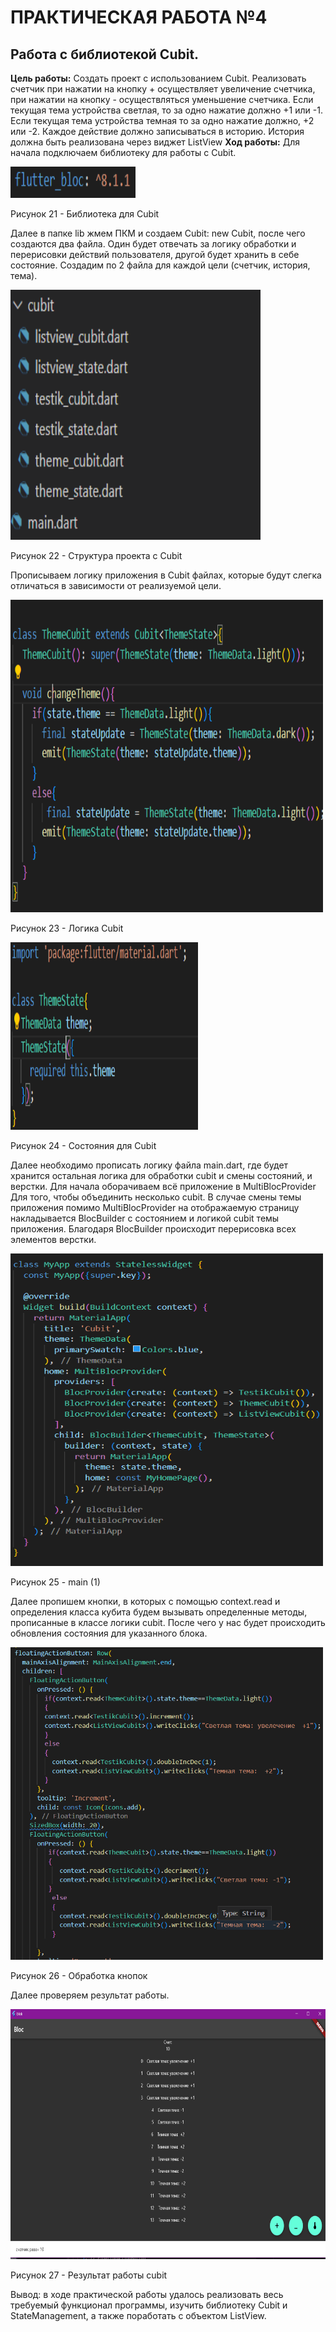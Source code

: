 # ПРАКТИЧЕСКАЯ РАБОТА №4

## Работа с библиотекой Cubit.

<b>Цель работы:</b> Создать проект с использованием Cubit. Реализовать счетчик при нажатии на кнопку + осуществляет увеличение счетчика, при нажатии на кнопку - осуществляться уменьшение счетчика. Если текущая тема устройства светлая, то за одно нажатие должно +1 или -1. Если текущая тема устройства темная то за одно нажатие должно, +2 или -2. Каждое действие должно записываться в историю. История должна быть реализована через виджет ListView
<b>Ход работы:</b>
Для начала подключаем библиотеку для работы с Cubit.
 
<img  src="assets/library.png" width=200 height=50> 

Рисунок 21 - Библиотека для Cubit

Далее в папке lib жмем ПКМ и создаем Cubit: new Cubit, после чего создаются два файла. Один будет отвечать за логику обработки и перерисовки действий пользователя, другой будет хранить в себе состояние. Создадим по 2 файла для каждой цели (счетчик, история, тема).

<img  src="assets/structure.png" width=400 height=400>

Рисунок 22 - Структура проекта с Cubit

Прописываем логику приложения в Cubit файлах, которые будут слегка отличаться в зависимости от реализуемой цели.
 
<img  src="assets/CubitLogic.png" width=500 height=500>

Рисунок 23 - Логика Cubit

<img  src="assets/CubitStates.png" width=300 height=300>
 
Рисунок 24 - Состояния для Cubit

Далее необходимо прописать логику файла main.dart, где будет хранится остальная логика для обработки cubit и смены состояний, и верстки.
Для начала оборачиваем всё приложение в MultiBlocProvider Для того, чтобы объединить несколько cubit. В случае смены темы приложения помимо MultiBlocProvider на отображаемую страницу накладывается BlocBuilder с состоянием и логикой cubit темы приложения. Благодаря BlocBuilder происходит перерисовка всех элементов верстки.
 
<img  src="assets/main1.png" width=500 height=500>

Рисунок 25 - main (1)

Далее пропишем кнопки, в которых с помощью context.read и определения класса кубита будем вызывать определенные методы, прописанные в классе логики cubit. После чего у нас будет происходить обновления состояния для указанного блока.

<img  src="assets/buttons.png" width=500 height=500>

Рисунок 26 - Обработка кнопок

Далее проверяем результат работы.

<img  src="assets/end.png" width=800 height=400>

Рисунок 27 - Результат работы cubit

Вывод: в ходе практической работы удалось реализовать весь требуемый функционал программы, изучить библиотеку Cubit и StateManagement, а также поработать с объектом ListView.
